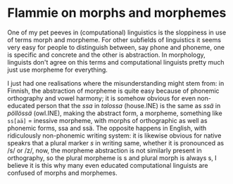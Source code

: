 # Flammie on morphs and morphemes

One of my pet peeves in (computational) linguistics is the sloppiness in use of
terms morph and morpheme. For other subfields of linguistics it seems very easy
for people to distinguish between, say phone and phoneme, one is specific and
concrete and the other is abstraction. In morphology, linguists don't agree on
this terms and computational linguists pretty much just use morpheme for
everything.

I just had one realisations where the misunderstanding might stem from: in
Finnish, the abstraction of morpheme is quite easy because of phonemic
orthography and vowel harmony; it is somehow obvious for even non-educated
person that the *ssa* in *talossa* (house.INE) is the same as *ssä* in
*pöllössä* (owl.INE), making the abstract form, a morpheme, something like
`ss[aä]` = inessive morpheme, with morphs of orthographic as well as phonemic
forms, ssa and ssä. The opposite happens in English, with ridiculously
non-phonemic writing system: it is likewise obvious for native speakrs that a
plural marker *s* in writing same, whether it is pronounced as /s/ or /z/, now,
the morpheme abstraction is not similarly present in orthography, so the plural
morpheme is s and plural morph is always s, I believe it is this why many even
educated computational linguists are confused of morphs and morphemes.
